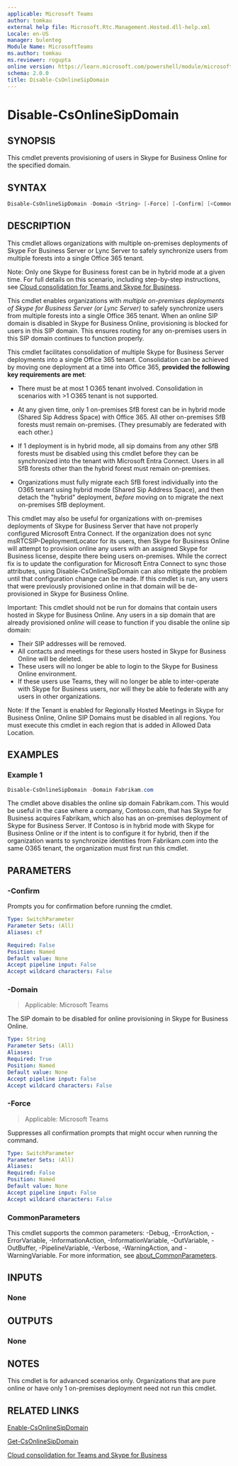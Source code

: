 ```yaml
---
applicable: Microsoft Teams
author: tomkau
external help file: Microsoft.Rtc.Management.Hosted.dll-help.xml
Locale: en-US
manager: bulenteg
Module Name: MicrosoftTeams
ms.author: tomkau
ms.reviewer: rogupta
online version: https://learn.microsoft.com/powershell/module/microsoftteams/disable-csonlinesipdomain
schema: 2.0.0
title: Disable-CsOnlineSipDomain
---
```


# Disable-CsOnlineSipDomain

## SYNOPSIS

This cmdlet prevents provisioning of users in Skype for Business Online for the specified domain.

## SYNTAX

```powershell
Disable-CsOnlineSipDomain -Domain <String> [-Force] [-Confirm] [<CommonParameters>]
```

## DESCRIPTION
This cmdlet allows organizations with multiple on-premises deployments of Skype For Business Server or Lync Server to safely synchronize users from multiple forests into a single Office 365 tenant.

Note: Only one Skype for Business forest can be in hybrid mode at a given time. For full details on this scenario, including step-by-step instructions, see [Cloud consolidation for Teams and Skype for Business](https://learn.microsoft.com/skypeforbusiness/hybrid/cloud-consolidation).

This cmdlet enables organizations with *multiple on-premises deployments of Skype for Business Server (or Lync Server)* to safely synchronize users from multiple forests into a single Office 365 tenant. When an online SIP domain is disabled in Skype for Business Online, provisioning is blocked for users in this SIP domain. This ensures routing for any on-premises users in this SIP domain continues to function properly.

This cmdlet facilitates consolidation of multiple Skype for Business Server deployments into a single Office 365 tenant. Consolidation can be achieved by moving one deployment at a time into Office 365, **provided the following key requirements are met**:

- There must be at most 1 O365 tenant involved. Consolidation in scenarios with >1 O365 tenant is not supported.

- At any given time, only 1 on-premises SfB forest can be in hybrid mode (Shared Sip Address Space) with Office 365. All other on-premises SfB forests must remain on-premises. (They presumably are federated with each other.)

- If 1 deployment is in hybrid mode, all sip domains from any other SfB forests must be disabled using this cmdlet before they can be synchronized into the tenant with Microsoft Entra Connect. Users in all SfB forests other than the hybrid forest must remain on-premises.

- Organizations must fully migrate each SfB forest individually into the O365 tenant using hybrid mode (Shared Sip Address Space), and then detach the "hybrid" deployment, *before* moving on to migrate the next on-premises SfB deployment.

This cmdlet may also be useful for organizations with on-premises deployments of Skype for Business Server that have not properly configured Microsoft Entra Connect. If the organization does not sync msRTCSIP-DeploymentLocator for its users, then Skype for Business Online will attempt to provision online any users with an assigned Skype for Business license, despite there being users on-premises. While the correct fix is to update the configuration for Microsoft Entra Connect to sync those attributes, using Disable-CsOnlineSipDomain can also mitigate the problem until that configuration change can be made. If this cmdlet is run, any users that were previously provisioned online in that domain will be de-provisioned in Skype for Business Online.

Important: This cmdlet should not be run for domains that contain users hosted in Skype for Business Online. Any users in a sip domain that are already provisioned *online* will cease to function if you disable the online sip domain:
- Their SIP addresses will be removed.
- All contacts and meetings for these users hosted in Skype for Business Online will be deleted.
- These users will no longer be able to login to the Skype for Business Online environment.
- If these users use Teams, they will no longer be able to inter-operate with Skype for Business users, nor will they be able to federate with any users in other organizations.

Note: If the Tenant is enabled for Regionally Hosted Meetings in Skype for Business Online, Online SIP Domains must be disabled in all regions. You must execute this cmdlet in each region that is added in Allowed Data Location.

## EXAMPLES

### Example 1

```powershell
Disable-CsOnlineSipDomain -Domain Fabrikam.com
```

The cmdlet above disables the online sip domain Fabrikam.com. This would be useful in the case where a company, Contoso.com, that has Skype for Business acquires Fabrikam, which also has an on-premises deployment of Skype for Business Server. If Contoso is in hybrid mode with Skype for Business Online or if the intent is to configure it for hybrid, then if the organization wants to synchronize identities from Fabrikam.com into the same O365 tenant, the organization must first run this cmdlet.

## PARAMETERS

### -Confirm

Prompts you for confirmation before running the cmdlet.

```yaml
Type: SwitchParameter
Parameter Sets: (All)
Aliases: cf

Required: False
Position: Named
Default value: None
Accept pipeline input: False
Accept wildcard characters: False
```

### -Domain

> Applicable: Microsoft Teams

The SIP domain to be disabled for online provisioning in Skype for Business Online.

```yaml
Type: String
Parameter Sets: (All)
Aliases:
Required: True
Position: Named
Default value: None
Accept pipeline input: False
Accept wildcard characters: False
```

### -Force

> Applicable: Microsoft Teams

Suppresses all confirmation prompts that might occur when running the command.

```yaml
Type: SwitchParameter
Parameter Sets: (All)
Aliases:
Required: False
Position: Named
Default value: None
Accept pipeline input: False
Accept wildcard characters: False
```

### CommonParameters

This cmdlet supports the common parameters: -Debug, -ErrorAction, -ErrorVariable, -InformationAction, -InformationVariable, -OutVariable, -OutBuffer, -PipelineVariable, -Verbose, -WarningAction, and -WarningVariable. For more information, see [about_CommonParameters](https://go.microsoft.com/fwlink/?LinkID=113216).

## INPUTS

### None

## OUTPUTS

### None

## NOTES

This cmdlet is for advanced scenarios only. Organizations that are pure online or have only 1 on-premises deployment need not run this cmdlet.

## RELATED LINKS

[Enable-CsOnlineSipDomain](https://learn.microsoft.com/powershell/module/microsoftteams/enable-csonlinesipdomain)

[Get-CsOnlineSipDomain](https://learn.microsoft.com/powershell/module/microsoftteams/get-csonlinesipdomain)

[Cloud consolidation for Teams and Skype for Business](https://learn.microsoft.com/skypeforbusiness/hybrid/cloud-consolidation)

